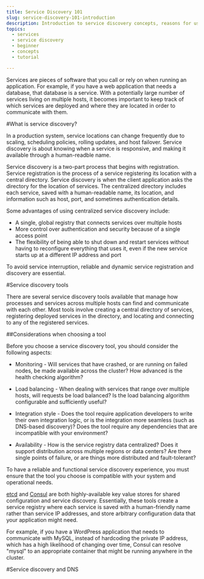 ```yaml
---
title: Service Discovery 101
slug: service-discovery-101-introduction
description: Introduction to service discovery concepts, reasons for using it, basic samples, and related software
topics:
  - services
  - service discovery
  - beginner
  - concepts
  - tutorial

---
```


Services are pieces of software that you call or rely on when running an application. For example, if you have a web application that needs a database, that database is a service. With a potentially large number of services living on multiple hosts, it becomes important to keep track of which services are deployed and where they are located in order to communicate with them.

#What is service discovery?

In a production system, service locations can change frequently due to scaling, scheduling policies, rolling updates, and host failover. Service discovery is about knowing when a service is responsive, and making it available through a human-readble name.

Service discovery is a two-part process that begins with registration. Service registration is the process of a service registering its location with a central directory. Service discovery is when the client application asks the directory for the location of services. The centralized directory includes each service, saved with a human-readable name, its location, and information such as host, port, and sometimes authentication details.

Some advantages of using centralized service discovery include:

* A single, global registry that connects services over multiple hosts
* More control over authentication and security because of a single access point
* The flexibility of being able to shut down and restart services without having to reconfigure everything that uses it, even if the new service starts up at a different IP address and port

To avoid service interruption, reliable and dynamic service registration and discovery are essential.

#Service discovery tools

There are several service discovery tools available that manage how processes and services across multiple hosts can find and communicate with each other. Most tools involve creating a central directory of services, registering deployed services in the directory, and locating and connecting to any of the registered services.

##Considerations when choosing a tool

Before you choose a service discovery tool, you should consider the following aspects:

* Monitoring - Will services that have crashed, or are running on failed nodes, be made available across the cluster? How advanced is the health checking algorithm?

* Load balancing - When dealing with services that range over multiple hosts, will requests be load balanced? Is the load balancing algorithm configurable and sufficiently useful?

* Integration style - Does the tool require application developers to write their own integration logic, or is the integration more seamless (such as DNS-based discovery)? Does the tool require any dependencies that are incompatible with your environment?

* Availability - How is the service registry data centralized? Does it support distribution across multiple regions or data centers? Are there single points of failure, or are things more distributed and fault-tolerant?

To have a reliable and functional service discovery experience, you must ensure that the tool you choose is compatible with your system and operational needs.

[etcd](https://coreos.com/etcd/) and [Consul](https://www.consul.io/) are both highly-available key value stores for shared configuration and service discovery. Essentially, these tools create a service registry where each service is saved with a human-friendly name rather than service IP addresses, and store arbitrary configuration data that your application might need.

For example, if you have a WordPress application that needs to communicate with MySQL, instead of hardcoding the private IP address, which has a high likelihood of changing over time, Consul can resolve "mysql" to an appropriate container that might be running anywhere in the cluster.

#Service discovery and DNS
